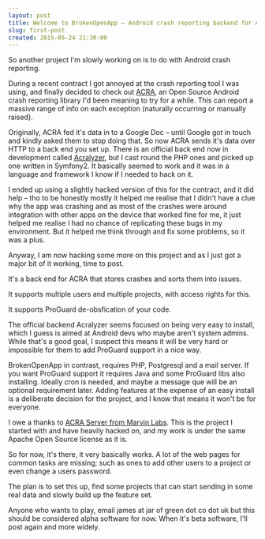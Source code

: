 ```yaml
---
layout: post
title: Welcome to BrokenOpenApp – Android crash reporting backend for ACRA with ProGuard and multi-project support.
slug: first-post
created: 2015-05-24 21:30:00
---
```


So another project I'm slowly working on is to do with Android crash reporting.

During a recent contract I got annoyed at the crash reporting tool I was using,
and finally decided to check out [ACRA](http://www.acra.ch/), an Open Source Android
crash reporting library I'd been meaning to try for a while. This can report a massive
range of info on each exception (naturally occurring or manually raised).

Originally, ACRA fed it's data in to a Google Doc – until Google got in touch and
kindly asked them to stop doing that. So now ACRA sends it's data over HTTP to a
back end you set up. There is an official back end now in development called
[Acralyzer](https://github.com/ACRA/acralyzer), but I cast round the PHP ones and
picked up one written in Symfony2. It basically seemed to work and it was in a
language and framework I know if I needed to hack on it.

I ended up using a slightly hacked version of this for the contract, and it did
help – tho to be honestly mostly it helped me realise that I didn't have a clue
why the app was crashing and as most of the crashes were around integration with
other apps on the device that worked fine for me, it just helped me realise I had
no chance of replicating these bugs in my environment. But it helped me think
through and fix some problems, so it was a plus.

Anyway, I am now hacking some more on this project and as I just got a major bit
of it working, time to post.

It's a back end for ACRA that stores crashes and sorts them into issues.

It supports multiple users and multiple projects, with access rights for this.

It supports ProGuard de-obsfication of your code.

The official backend Acralyzer seems focused on being very easy to install, which
I guess is aimed at Android devs who maybe aren't system admins. While that's a good
goal, I suspect this means it will be very hard or impossible for them to add ProGuard
support in a nice way.

BrokenOpenApp in contrast, requires PHP, Postgresql and a mail server. If you want
ProGuard support it requires Java and some ProGuard libs also installing. Ideally
cron is needed, and maybe a message que will be an optional requirement later. Adding
features at the expense of an easy install is a deliberate decision for the project,
and I know that means it won't be for everyone.

I owe a thanks to [ACRA Server from Marvin Labs](https://github.com/marvinlabs/acra-server).
This is the project I started with and have heavily hacked on, and my work is under
the same Apache Open Source license as it is.

So for now, it's there, it very basically works. A lot of the web pages for common
tasks are missing; such as ones to add other users to a project or even change a
users password.

The plan is to set this up, find some projects that can start sending in some real
data and slowly build up the feature set.

Anyone who wants to play, email james at jar of green dot co dot uk but this should
be considered alpha software for now. When it's beta software, I'll post again and
more widely.
